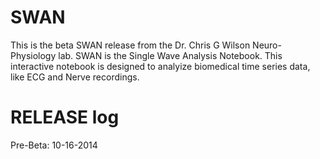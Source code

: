 SWAN
====

This is the beta SWAN release from the Dr. Chris G Wilson Neuro-Physiology lab. 
SWAN is the Single Wave Analysis Notebook. This interactive notebook is designed to analyize biomedical time series data, like ECG and Nerve recordings. 

RELEASE log
===

Pre-Beta: 10-16-2014
